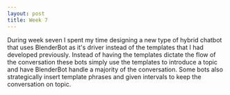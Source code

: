 ```yaml
---
layout: post
title: Week 7
---
```


During week seven I spent my time designing a new type of hybrid chatbot that uses BlenderBot as it's driver instead of the templates that I had developed previously. Instead of having the templates dictate the flow of the conversation these bots simply use the templates to introduce a topic and have BlenderBot handle a majority of the conversation. Some bots also strategically insert template phrases and given intervals to keep the conversation on topic.
